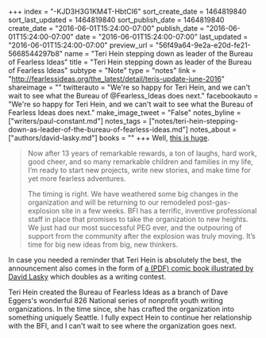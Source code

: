 +++
index = "-KJD3H3G1KM4T-HbtCI6"
sort_create_date = 1464819840
sort_last_updated = 1464819840
sort_publish_date = 1464819840
create_date = "2016-06-01T15:24:00-07:00"
publish_date = "2016-06-01T15:24:00-07:00"
date = "2016-06-01T15:24:00-07:00"
last_updated = "2016-06-01T15:24:00-07:00"
preview_url = "56f49a64-9e2a-e20d-fe21-5668544297b8"
name = "Teri Hein stepping down as leader of the Bureau of Fearless Ideas"
title = "Teri Hein stepping down as leader of the Bureau of Fearless Ideas"
subtype = "Note"
type = "notes"
link = "http://fearlessideas.org/the_latest/detail/teris-update-june-2016"
shareimage = ""
twitterauto = "We're so happy for Teri Hein, and we can't wait to see what the Bureau of @Fearless_Ideas does next."
facebookauto = "We're so happy for Teri Hein, and we can't wait to see what the Bureau of Fearless Ideas does next."
make_image_tweet = "False"
notes_byline = ["writers/paul-constant.md"]
notes_tags = ["notes/teri-hein-stepping-down-as-leader-of-the-bureau-of-fearless-ideas.md"]
notes_about = ["authors/david-lasky.md"]
books = ""
+++
Well, [this is huge](http://fearlessideas.org/the_latest/detail/teris-update-june-2016). 

<blockquote><p>Now after 13 years of remarkable rewards, a ton of laughs, hard work, good cheer, and so many remarkable children and families in my life, I’m ready to start new projects, write new stories, and make time for yet more fearless adventures.</p>

<p>The timing is right. We have weathered some big changes in the organization and will be returning to our remodeled post-gas-explosion site in a few weeks. BFI has a terrific, inventive professional staff in place that promises to take the organization to new heights. We just had our most successful PEG ever, and the outpouring of support from the community after the explosion was truly moving. It’s time for big new ideas from big, new thinkers.</p></blockquote>

In case you needed a reminder that Teri Hein is absolutely the best, the announcement also comes in the form of [a (PDF) comic book illustrated by David Lasky](https://docs.google.com/viewer?url=http%3A%2F%2Ffearlessideas.org%2F_assets%2Fuploads%2FComic_Book.pdf) which doubles as a writing contest. 

Teri Hein created the Bureau of Fearless Ideas as a branch of Dave Eggers's wonderful 826 National series of nonprofit youth writing organizations. In the time since, she has crafted the organization into something uniquely Seattle. I fully expect Hein to continue her relationship with the BFI, and I can't wait to see where the organization goes next. 